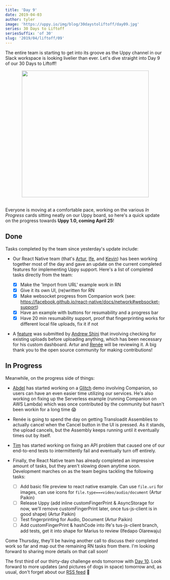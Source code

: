 ```yaml
---
title: 'Day 9'
date: 2019-04-03
author: tyler
image: 'https://uppy.io/img/blog/30daystoliftoff/day09.jpg'
series: 30 Days to Liftoff
seriesSuffix: 'of 30'
slug: '2019/04/liftoff/09'
---
```


<!--lint disable no-undefined-references-->

The entire team is starting to get into its groove as the Uppy channel in our
Slack workspace is looking livelier than ever. Let's dive straight into Day 9 of
our 30 Days to Liftoff!

<center><img width="400" src="/img/blog/30daystoliftoff/day09.jpg" /><br /><br /></center>

Everyone is moving at a comfortable pace, working on the various _In Progress_
cards sitting neatly on our Uppy board, so here's a quick update on the progress
towards **Uppy 1.0, coming April 25**!

<!--truncate-->

## Done

Tasks completed by the team since yesterday's update include:

- Our React Native team (that's [Artur](https://github.com/arturi),
  [Ife](https://github.com/ifedapoolarewaju), and
  [Kevin](https://github.com/kvz)) has been working together most of the day and
  gave an update on the current completed features for implementing Uppy
  support. Here's a list of completed tasks directly from the team:

  - [x] Make the 'Import from URL' example work in RN
  - [x] Give it its own UI, (re)written for RN
  - [x] Make websocket progress from Companion work (see:
        <https://facebook.github.io/react-native/docs/network#websocket-support>)
  - [x] Have an example with buttons for resumability and a progress bar
  - [x] Have 20 min resumability support, proof that fingerprinting works for
        different local file uploads, fix it if not

- A [feature](https://github.com/transloadit/uppy/pull/1367) was submitted by
  [Andrew Shini](https://github.com/superandrew213) that involving checking for
  existing uploads before uploading anything, which has been necessary for his
  custom dashboard. Artur and [Renée](https://github.com/goto-bus-stop) will be
  reviewing it. A big thank you to the open source community for making
  contributions!

## In Progress

Meanwhile, on the progress side of things:

- [Abdel](https://github.com/Kiloreux) has started working on a
  [Glitch](https://glitch.com/) demo involving Companion, so users can have an
  even easier time utilizing our services. He's also working on fixing up the
  Serverless example (running Companion on AWS Lambda) which was once
  contributed by the community but hasn't been workin for a long time :scream:

- Renée is going to spend the day on getting Transloadit Assemblies to actually
  cancel when the Cancel button in the UI is pressed. As it stands, the upload
  cancels, but the Assembly keeps running until it eventually times out by
  itself.

- [Tim](https://github.com/tim-kos) has started working on fixing an API problem
  that caused one of our end-to-end tests to intermittently fail and eventually
  turn off entirely.

- Finally, the React Native team has already completed an impressive amount of
  tasks, but they aren't slowing down anytime soon. Development marches on as
  the team begins tackling the following tasks:
  - [ ] Add basic file preview to react native example. Can use `file.uri` for
        images, can use icons for `file.type===video/audio/document` (Artur
        Paikin)
  - [ ] Release Uppy (add inline customFingerPrint & AsyncStorage for now, we'll
        remove customFingerPrint later, once tus-js-client is in good shape)
        (Artur Paikin)
  - [ ] Test fingerprinting for Audio, Document (Artur Paikin)
  - [ ] Add customFingerPrint & hashCode into Ife's tus-js-client branch, add
        tests, get it into shape for Marius to review (Ifedapo Olarewaju)

Come Thursday, they'll be having another call to discuss their completed work so
far and map out the remaining RN tasks from there. I'm looking forward to
sharing more details on that call soon!

The first third of our thirty-day challenge ends tomorrow with
[Day 10](/blog/2019/04/liftoff-10/). Look forward to more updates (and pictures
of dogs in space) tomorrow and, as usual, don't forget about our
[RSS feed](https://uppy.io/atom.xml) :dog:
